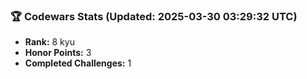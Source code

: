 ### 🏆 Codewars Stats (Updated: 2025-03-30 03:29:32 UTC)

- **Rank:** 8 kyu
- **Honor Points:** 3
- **Completed Challenges:** 1
